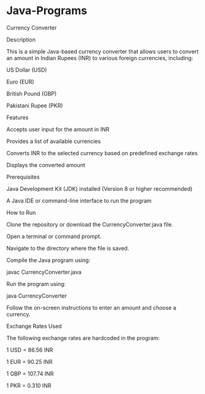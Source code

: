 # Java-Programs
Currency Converter

Description

This is a simple Java-based currency converter that allows users to convert an amount in Indian Rupees (INR) to various foreign currencies, including:

US Dollar (USD)

Euro (EUR)

British Pound (GBP)

Pakistani Rupee (PKR)

Features

Accepts user input for the amount in INR

Provides a list of available currencies

Converts INR to the selected currency based on predefined exchange rates

Displays the converted amount

Prerequisites

Java Development Kit (JDK) installed (Version 8 or higher recommended)

A Java IDE or command-line interface to run the program

How to Run

Clone the repository or download the CurrencyConverter.java file.

Open a terminal or command prompt.

Navigate to the directory where the file is saved.

Compile the Java program using:

javac CurrencyConverter.java

Run the program using:

java CurrencyConverter

Follow the on-screen instructions to enter an amount and choose a currency.

Exchange Rates Used

The following exchange rates are hardcoded in the program:

1 USD = 86.56 INR

1 EUR = 90.25 INR

1 GBP = 107.74 INR

1 PKR = 0.310 INR





